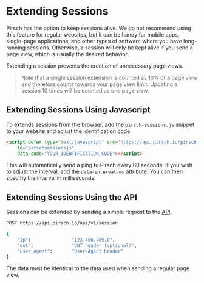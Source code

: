 # Extending Sessions

Pirsch has the option to keep sessions alive. We do not recommend using this feature for regular websites, but it can be handy for mobile apps, single-page applications, and other types of software where you have long-running sessions. Otherwise, a session will only be kept alive if you send a page view, which is usually the desired behavior.

Extending a session prevents the creation of unnecessary page views.

> Note that a single session extension is counted as 10% of a page view and therefore counts towards your page view limit. Updating a session 10 times will be counted as one page view.

## Extending Sessions Using Javascript

To extends sessions from the browser, add the `pirsch-sessions.js` snippet to your website and adjust the identification code.

```html
<script defer type="text/javascript" src="https://api.pirsch.io/pirsch-sessions.js" 
    id="pirschsessionsjs" 
    data-code="YOUR_IDENTIFICATION_CODE"></script>
```

This will automatically send a ping to Pirsch every 60 seconds. If you wish to adjust the interval, add the `data-interval-ms` attribute. You can then specifiy the interval in milliseconds.

## Extending Sessions Using the API

Sessions can be extended by sending a simple request to the [API](/api-sdks/api.md).

```Bash
POST https://api.pirsch.io/api/v1/session

{
    "ip":               "123.456.789.0",
    "dnt":              "DNT header (optional)",
    "user_agent":       "User-Agent header"
}
```

The data must be identical to the data used when sending a regular page view.
